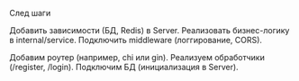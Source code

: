 
След шаги

Добавить зависимости (БД, Redis) в Server.
Реализовать бизнес-логику в internal/service.
Подключить middleware (логгирование, CORS).

Добавим роутер (например, chi или gin).
Реализуем обработчики (/register, /login).
Подключим БД (инициализация в Server).